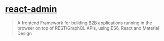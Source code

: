 # [react-admin](https://github.com/marmelab/react-admin)

> A frontend Framework for building B2B applications running in the browser on top of REST/GraphQL APIs, using ES6, React and Material Design
